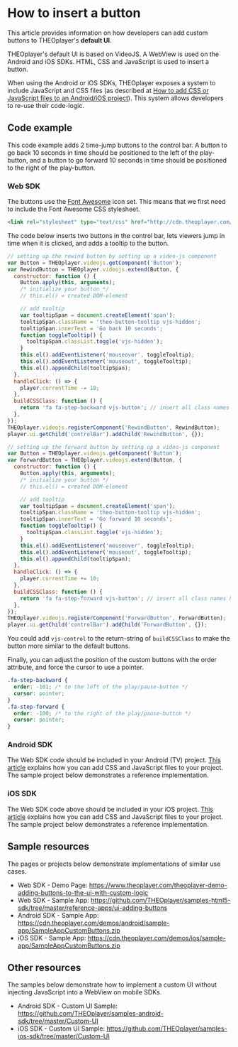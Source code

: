 # How to insert a button

This article provides information on how developers can add custom buttons to THEOplayer's **default UI**.

THEOplayer's default UI is based on VideoJS. A WebView is used on the Android and iOS SDKs. HTML, CSS and JavaScript is used to insert a button.

When using the Android or iOS SDKs, THEOplayer exposes a system to include JavaScript and CSS files (as described at [How to add CSS or JavaScript files to an Android/iOS project](../../faq/01-how-to-add-css-or-javascript-files-to-android-ios.md)). This system allows developers to re-use their code-logic.

## Code example

This code example adds 2 time-jump buttons to the control bar. A button to go back 10 seconds in time should be positioned to the left of the play-button, and a button to go forward 10 seconds in time should be positioned to the right of the play-button.

### Web SDK

The buttons use the [Font Awesome](http://fontawesome.io/) icon set. This means that we first need to include the Font Awesome CSS stylesheet.

```html
<link rel="stylesheet" type="text/css" href="http://cdn.theoplayer.com/demos/font-awesome/css/font-awesome.min.css" />
```

The code below inserts two buttons in the control bar, lets viewers jump in time when it is clicked, and adds a tooltip to the button.

```js
// setting up the rewind button by setting up a video-js component
var Button = THEOplayer.videojs.getComponent('Button');
var RewindButton = THEOplayer.videojs.extend(Button, {
  constructor: function () {
    Button.apply(this, arguments);
    /* initialize your button */
    // this.el() = created DOM-element

    // add tooltip
    var tooltipSpan = document.createElement('span');
    tooltipSpan.className = 'theo-button-tooltip vjs-hidden';
    tooltipSpan.innerText = 'Go back 10 seconds';
    function toggleTooltip() {
      tooltipSpan.classList.toggle('vjs-hidden');
    }
    this.el().addEventListener('mouseover', toggleTooltip);
    this.el().addEventListener('mouseout', toggleTooltip);
    this.el().appendChild(tooltipSpan);
  },
  handleClick: () => {
    player.currentTime -= 10;
  },
  buildCSSClass: function () {
    return 'fa fa-step-backward vjs-button'; // insert all class names here
  },
});
THEOplayer.videojs.registerComponent('RewindButton', RewindButton);
player.ui.getChild('controlBar').addChild('RewindButton', {});

// setting up the forward button by setting up a video-js component
var Button = THEOplayer.videojs.getComponent('Button');
var ForwardButton = THEOplayer.videojs.extend(Button, {
  constructor: function () {
    Button.apply(this, arguments);
    /* initialize your button */
    // this.el() = created DOM-element

    // add tooltip
    var tooltipSpan = document.createElement('span');
    tooltipSpan.className = 'theo-button-tooltip vjs-hidden';
    tooltipSpan.innerText = 'Go forward 10 seconds';
    function toggleTooltip() {
      tooltipSpan.classList.toggle('vjs-hidden');
    }
    this.el().addEventListener('mouseover', toggleTooltip);
    this.el().addEventListener('mouseout', toggleTooltip);
    this.el().appendChild(tooltipSpan);
  },
  handleClick: () => {
    player.currentTime += 10;
  },
  buildCSSClass: function () {
    return 'fa fa-step-forward vjs-button'; // insert all class names here
  },
});
THEOplayer.videojs.registerComponent('ForwardButton', ForwardButton);
player.ui.getChild('controlBar').addChild('ForwardButton', {});
```

You could add `vjs-control` to the return-string of `buildCSSClass` to make the button more similar to the default buttons.

Finally, you can adjust the position of the custom buttons with the order attribute, and force the cursor to use a pointer.

```css
.fa-step-backward {
  order: -101; /* to the left of the play/pause-button */
  cursor: pointer;
}
.fa-step-forward {
  order: -100; /* to the right of the play/pause-button */
  cursor: pointer;
}
```

### Android SDK

The Web SDK code should be included in your Android (TV) project. [This article](../../faq/01-how-to-add-css-or-javascript-files-to-android-ios.md) explains how you can add CSS and JavaScript files to your project. The sample project below demonstrates a reference implementation.

### iOS SDK

The Web SDK code above should be included in your iOS project. [This article](../../faq/01-how-to-add-css-or-javascript-files-to-android-ios.md) explains how you can add CSS and JavaScript files to your project. The sample project below demonstrates a reference implementation.

## Sample resources

The pages or projects below demonstrate implementations of similar use cases.

- Web SDK - Demo Page: https://www.theoplayer.com/theoplayer-demo-adding-buttons-to-the-ui-with-custom-logic
- Web SDK - Sample App: https://github.com/THEOplayer/samples-html5-sdk/tree/master/reference-apps/ui-adding-buttons
- Android SDK - Sample App: https://cdn.theoplayer.com/demos/android/sample-app/SampleAppCustomButtons.zip
- iOS SDK - Sample App: https://cdn.theoplayer.com/demos/ios/sample-app/SampleAppCustomButtons.zip

## Other resources

The samples below demonstrate how to implement a custom UI without injecting JavaScript into a WebView on mobile SDKs.

- Android SDK - Custom UI Sample: https://github.com/THEOplayer/samples-android-sdk/tree/master/Custom-UI
- iOS SDK - Custom UI Sample: https://github.com/THEOplayer/samples-ios-sdk/tree/master/Custom-UI
